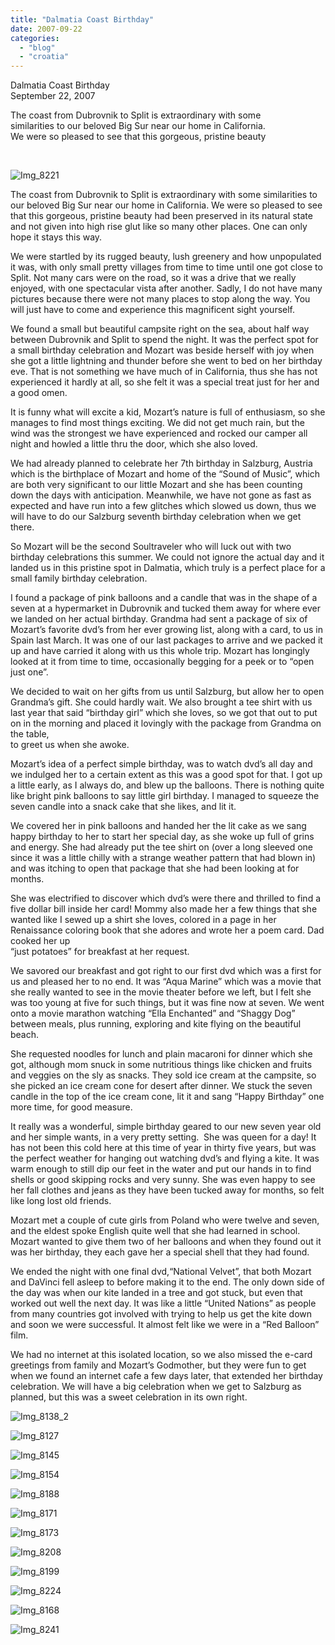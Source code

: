 ```yaml
---
title: "Dalmatia Coast Birthday"
date: 2007-09-22
categories: 
  - "blog"
  - "croatia"
---
```


Dalmatia Coast Birthday  
September 22, 2007

The coast from Dubrovnik to Split is extraordinary with some  
similarities to our beloved Big Sur near our home in California.  
We were so pleased to see that this gorgeous, pristine beauty

[  
](https://pub-ac94b3f306b24c0dba4238943c97f2e1.r2.dev/photos/uncategorized/2008/02/26/img_8138.png)

<!--more-->

![Img_8221](https://pub-ac94b3f306b24c0dba4238943c97f2e1.r2.dev/photos/uncategorized/2008/02/26/img_8221.png)

The coast from Dubrovnik to Split is extraordinary with some similarities to our beloved Big Sur near our home in California. We were so pleased to see that this gorgeous, pristine beauty had been preserved in its natural state and not given into high rise glut like so many other places. One can only hope it stays this way.

We were startled by its rugged beauty, lush greenery and how unpopulated it was, with only small pretty villages from time to time until one got close to Split. Not many cars were on the road, so it was a drive that we really enjoyed, with one spectacular vista after another. Sadly, I do not have many pictures because there were not many places to stop along the way. You will just have to come and experience this magnificent sight yourself.

We found a small but beautiful campsite right on the sea, about half way between Dubrovnik and Split to spend the night. It was the perfect spot for a small birthday celebration and Mozart was beside herself with joy when she got a little lightning and thunder before she went to bed on her birthday eve. That is not something we have much of in California, thus she has not experienced it hardly at all, so she felt it was a special treat just for her and a good omen.

It is funny what will excite a kid, Mozart’s nature is full of enthusiasm, so she manages to find most things exciting. We did not get much rain, but the wind was the strongest we have experienced and rocked our camper all night and howled a little thru the door, which she also loved.

We had already planned to celebrate her 7th birthday in Salzburg, Austria which is the birthplace of Mozart and home of the “Sound of Music”, which are both very significant to our little Mozart and she has been counting down the days with anticipation. Meanwhile, we have not gone as fast as expected and have run into a few glitches which slowed us down, thus we will have to do our Salzburg seventh birthday celebration when we get there.

So Mozart will be the second Soultraveler who will luck out with two birthday celebrations this summer. We could not ignore the actual day and it landed us in this pristine spot in Dalmatia, which truly is a perfect place for a small family birthday celebration.

I found a package of pink balloons and a candle that was in the shape of a seven at a hypermarket in Dubrovnik and tucked them away for where ever we landed on her actual birthday. Grandma had sent a package of six of Mozart’s favorite dvd’s from her ever growing list, along with a card, to us in Spain last March. It was one of our last packages to arrive and we packed it up and have carried it along with us this whole trip. Mozart has longingly looked at it from time to time, occasionally begging for a peek or to “open just one”.

We decided to wait on her gifts from us until Salzburg, but allow her to open Grandma’s gift. She could hardly wait. We also brought a tee shirt with us last year that said “birthday girl” which she loves, so we got that out to put on in the morning and placed it lovingly with the package from Grandma on the table,  
to greet us when she awoke.

Mozart’s idea of a perfect simple birthday, was to watch dvd’s all day and we indulged her to a certain extent as this was a good spot for that. I got up a little early, as I always do, and blew up the balloons. There is nothing quite like bright pink balloons to say little girl birthday. I managed to squeeze the seven candle into a snack cake that she likes, and lit it.

We covered her in pink balloons and handed her the lit cake as we sang happy birthday to her to start her special day, as she woke up full of grins and energy. She had already put the tee shirt on (over a long sleeved one since it was a little chilly with a strange weather pattern that had blown in) and was itching to open that package that she had been looking at for months.

She was electrified to discover which dvd’s were there and thrilled to find a five dollar bill inside her card! Mommy also made her a few things that she wanted like I sewed up a shirt she loves, colored in a page in her Renaissance coloring book that she adores and wrote her a poem card. Dad cooked her up  
“just potatoes” for breakfast at her request.

We savored our breakfast and got right to our first dvd which was a first for us and pleased her to no end. It was “Aqua Marine” which was a movie that she really wanted to see in the movie theater before we left, but I felt she was too young at five for such things, but it was fine now at seven. We went onto a movie marathon watching “Ella Enchanted” and “Shaggy Dog” between meals, plus running, exploring and kite flying on the beautiful beach.

She requested noodles for lunch and plain macaroni for dinner which she got, although mom snuck in some nutritious things like chicken and fruits and veggies on the sly as snacks. They sold ice cream at the campsite, so she picked an ice cream cone for desert after dinner. We stuck the seven candle in the top of the ice cream cone, lit it and sang “Happy Birthday” one more time, for good measure.

It really was a wonderful, simple birthday geared to our new seven year old and her simple wants, in a very pretty setting.  She was queen for a day! It has not been this cold here at this time of year in thirty five years, but was the perfect weather for hanging out watching dvd’s and flying a kite. It was warm enough to still dip our feet in the water and put our hands in to find shells or good skipping rocks and very sunny. She was even happy to see her fall clothes and jeans as they have been tucked away for months, so felt like long lost old friends.

Mozart met a couple of cute girls from Poland who were twelve and seven, and the eldest spoke English quite well that she had learned in school. Mozart wanted to give them two of her balloons and when they found out it was her birthday, they each gave her a special shell that they had found.

We ended the night with one final dvd,“National Velvet”, that both Mozart and DaVinci fell asleep to before making it to the end. The only down side of the day was when our kite landed in a tree and got stuck, but even that worked out well the next day. It was like a little “United Nations” as people from many countries got involved with trying to help us get the kite down and soon we were successful. It almost felt like we were in a “Red Balloon” film.

We had no internet at this isolated location, so we also missed the e-card greetings from family and Mozart’s Godmother, but they were fun to get when we found an internet cafe a few days later, that extended her birthday celebration. We will have a big celebration when we get to Salzburg as planned, but this was a sweet celebration in its own right.

![Img_8138_2](https://pub-ac94b3f306b24c0dba4238943c97f2e1.r2.dev/photos/uncategorized/2008/02/26/img_8138_2.png)

![Img_8127](https://pub-ac94b3f306b24c0dba4238943c97f2e1.r2.dev/photos/uncategorized/2008/02/26/img_8127.png)

![Img_8145](https://pub-ac94b3f306b24c0dba4238943c97f2e1.r2.dev/photos/uncategorized/2008/02/26/img_8145.png)

![Img_8154](https://pub-ac94b3f306b24c0dba4238943c97f2e1.r2.dev/photos/uncategorized/2008/02/26/img_8154.png)

![Img_8188](https://pub-ac94b3f306b24c0dba4238943c97f2e1.r2.dev/photos/uncategorized/2008/02/26/img_8188.png)

![Img_8171](https://pub-ac94b3f306b24c0dba4238943c97f2e1.r2.dev/photos/uncategorized/2008/02/26/img_8171.png)

![Img_8173](https://pub-ac94b3f306b24c0dba4238943c97f2e1.r2.dev/photos/uncategorized/2008/02/26/img_8173.png)

![Img_8208](https://pub-ac94b3f306b24c0dba4238943c97f2e1.r2.dev/photos/uncategorized/2008/02/26/img_8208.png)

![Img_8199](https://pub-ac94b3f306b24c0dba4238943c97f2e1.r2.dev/photos/uncategorized/2008/02/26/img_8199.png)

![Img_8224](https://pub-ac94b3f306b24c0dba4238943c97f2e1.r2.dev/photos/uncategorized/2008/02/26/img_8224.png)

![Img_8168](https://pub-ac94b3f306b24c0dba4238943c97f2e1.r2.dev/photos/uncategorized/2008/02/26/img_8168.png)

![Img_8241](https://pub-ac94b3f306b24c0dba4238943c97f2e1.r2.dev/photos/uncategorized/2008/02/26/img_8241.png)
